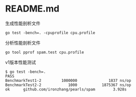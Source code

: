 # README.md

生成性能剖析文件

```
go test -bench=. -cpuprofile cpu.profile
```

分析性能剖析文件

```
go tool pprof spam.test cpu.profile
```

v1版本性能测试

```
$ go test -bench=.
PASS
BenchmarkTest1-2         1000000              1837 ns/op
BenchmarkTest2-2            1000           1875367 ns/op
ok      github.com/ironzhang/pearls/spam        3.928s
```
